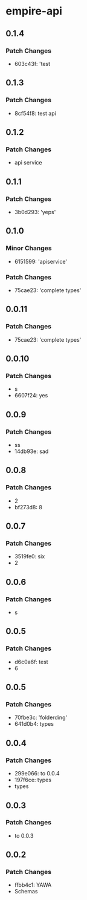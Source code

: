 # empire-api

## 0.1.4

### Patch Changes

-   603c43f: 'test

## 0.1.3

### Patch Changes

-   8cf54f8: test api

## 0.1.2

### Patch Changes

-   api service

## 0.1.1

### Patch Changes

-   3b0d293: 'yeps'

## 0.1.0

### Minor Changes

-   6151599: 'apiservice'

### Patch Changes

-   75cae23: 'complete types'

## 0.0.11

### Patch Changes

-   75cae23: 'complete types'

## 0.0.10

### Patch Changes

-   s
-   6607f24: yes

## 0.0.9

### Patch Changes

-   ss
-   14db93e: sad

## 0.0.8

### Patch Changes

-   2
-   bf273d8: 8

## 0.0.7

### Patch Changes

-   3519fe0: six
-   2

## 0.0.6

### Patch Changes

-   s

## 0.0.5

### Patch Changes

-   d6c0a6f: test
-   6

## 0.0.5

### Patch Changes

-   70fbe3c: 'folderding'
-   641d0b4: types

## 0.0.4

### Patch Changes

-   299e066: to 0.0.4
-   197f6ce: types
-   types

## 0.0.3

### Patch Changes

-   to 0.0.3

## 0.0.2

### Patch Changes

-   ffbb4c1: YAWA
-   Schemas
